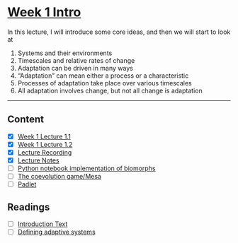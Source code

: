# [Week 1 Intro](https://canvas.sussex.ac.uk/courses/31028/pages/week-1-introduction-to-adaptive-systems-2?module_item_id=1492368)

In this lecture, I will introduce some core ideas, and then we will start to look at
1. Systems and their environments
2. Timescales and relative rates of change
3. Adaptation can be driven in many ways
4. “Adaptation” can mean either a process or a characteristic
5. Processes of adaptation take place over various timescales
6. All adaptation involves change, but not all change is adaptation

---

## Content
- [x] [Week 1 Lecture 1.1](https://github.com/LukeBirkett/study-planner/blob/main/825G5_Adaptive_Systems/week_1/lecture_1.1_AS2025_introduction_to_the_module.pdf)
- [x] [Week 1 Lecture 1.2](https://github.com/LukeBirkett/study-planner/blob/main/825G5_Adaptive_Systems/week_1/lecture_1.2_AS2025_introduction_to_AS.pdf)
- [x] [Lecture Recording](https://sussex.cloud.panopto.eu/Panopto/Pages/Viewer.aspx?id=13372648-4184-44f1-ace1-b27400e7a7bf)
- [x] [Lecture Notes](https://github.com/LukeBirkett/study-planner/tree/main/825G5_Adaptive_Systems/week_1)
- [ ] [Python notebook implementation of biomorphs](https://github.com/LukeBirkett/study-planner/blob/main/825G5_Adaptive_Systems/week_1/biomorphs.zip)
- [ ] [The coevolution game/Mesa](https://canvas.sussex.ac.uk/courses/31028/pages/the-coevolution-game?module_item_id=1492613)
- [ ] [Padlet](https://uofsussex.padlet.org/cajohnson32/a-space-for-comments-and-questions-re-lecture-1-yrtjs0ty9pwcs2p0)

## Readings
- [ ] [Introduction Text](https://github.com/LukeBirkett/study-planner/blob/main/825G5_Adaptive_Systems/week_1/introduction_text.md)
- [ ] [Defining adaptive systems](https://canvas.sussex.ac.uk/courses/31028/pages/defining-adaptive-systems?wrap=1)
